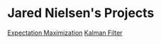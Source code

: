 # Jared Nielsen's Projects

[Expectation Maximization](/expectation-maximization.html)
[Kalman Filter](/kalman-filter-personal-data.html)
